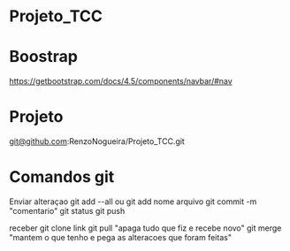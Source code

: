 # Projeto_TCC

# Boostrap
https://getbootstrap.com/docs/4.5/components/navbar/#nav

# Projeto 
git@github.com:RenzoNogueira/Projeto_TCC.git

# Comandos git

Enviar alteraçao
git add --all ou git add nome arquivo
git commit -m "comentario"
git status
git push

receber
git clone link
git pull "apaga tudo que fiz e recebe novo"
git merge "mantem o que tenho e pega as alteracoes que foram feitas"
